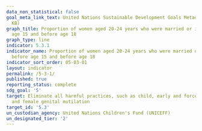 ```yaml
---
data_non_statistical: false
goal_meta_link_text: United Nations Sustainable Development Goals Metadata (PDF 207
  KB)
graph_title: Proportion of women aged 20-24 years who were married or in a union before
  age 15 and before age 18
graph_type: line
indicator: 5.3.1
indicator_name: Proportion of women aged 20-24 years who were married or in a union
  before age 15 and before age 18
indicator_sort_order: 05-03-01
layout: indicator
permalink: /5-3-1/
published: true
reporting_status: complete
sdg_goal: '5'
target: Eliminate all harmful practices, such as child, early and forced marriage
  and female genital mutilation
target_id: '5.3'
un_custodian_agency: United Nations Children's Fund (UNICEFF)
un_designated_tier: '2'
---
```


